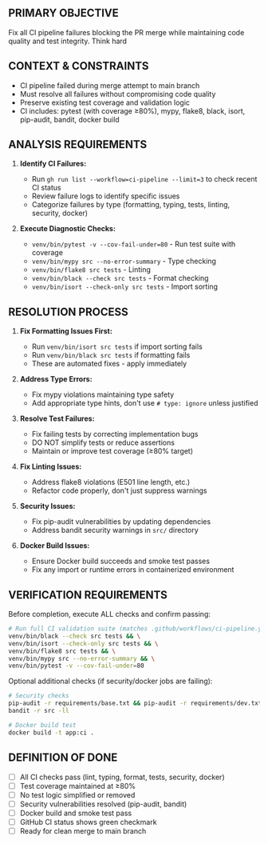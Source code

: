 ## PRIMARY OBJECTIVE
Fix all CI pipeline failures blocking the PR merge while maintaining code quality and test integrity. Think hard

## CONTEXT & CONSTRAINTS
- CI pipeline failed during merge attempt to main branch
- Must resolve all failures without compromising code quality
- Preserve existing test coverage and validation logic
- CI includes: pytest (with coverage ≥80%), mypy, flake8, black, isort, pip-audit, bandit, docker build

## ANALYSIS REQUIREMENTS
1. **Identify CI Failures:**
   - Run `gh run list --workflow=ci-pipeline --limit=3` to check recent CI status
   - Review failure logs to identify specific issues
   - Categorize failures by type (formatting, typing, tests, linting, security, docker)

2. **Execute Diagnostic Checks:**
   - `venv/bin/pytest -v --cov-fail-under=80` - Run test suite with coverage
   - `venv/bin/mypy src --no-error-summary` - Type checking
   - `venv/bin/flake8 src tests` - Linting
   - `venv/bin/black --check src tests` - Format checking
   - `venv/bin/isort --check-only src tests` - Import sorting

## RESOLUTION PROCESS
1. **Fix Formatting Issues First:**
   - Run `venv/bin/isort src tests` if import sorting fails
   - Run `venv/bin/black src tests` if formatting fails
   - These are automated fixes - apply immediately

2. **Address Type Errors:**
   - Fix mypy violations maintaining type safety
   - Add appropriate type hints, don't use `# type: ignore` unless justified

3. **Resolve Test Failures:**
   - Fix failing tests by correcting implementation bugs
   - DO NOT simplify tests or reduce assertions
   - Maintain or improve test coverage (≥80% target)

4. **Fix Linting Issues:**
   - Address flake8 violations (E501 line length, etc.)
   - Refactor code properly, don't just suppress warnings

5. **Security Issues:**
   - Fix pip-audit vulnerabilities by updating dependencies
   - Address bandit security warnings in `src/` directory

6. **Docker Build Issues:**
   - Ensure Docker build succeeds and smoke test passes
   - Fix any import or runtime errors in containerized environment

## VERIFICATION REQUIREMENTS
Before completion, execute ALL checks and confirm passing:
```bash
# Run full CI validation suite (matches .github/workflows/ci-pipeline.yml)
venv/bin/black --check src tests && \
venv/bin/isort --check-only src tests && \
venv/bin/flake8 src tests && \
venv/bin/mypy src --no-error-summary && \
venv/bin/pytest -v --cov-fail-under=80
```

Optional additional checks (if security/docker jobs are failing):
```bash
# Security checks
pip-audit -r requirements/base.txt && pip-audit -r requirements/dev.txt && pip-audit -r requirements/test.txt
bandit -r src -ll

# Docker build test
docker build -t app:ci .
```

## DEFINITION OF DONE
- [ ] All CI checks pass (lint, typing, format, tests, security, docker)
- [ ] Test coverage maintained at ≥80%
- [ ] No test logic simplified or removed
- [ ] Security vulnerabilities resolved (pip-audit, bandit)
- [ ] Docker build and smoke test pass
- [ ] GitHub CI status shows green checkmark
- [ ] Ready for clean merge to main branch